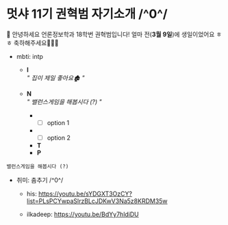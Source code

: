 # 멋샤 11기 권혁범 자기소개 /^0^/

🦁 안녕하세요 언론정보학과 18학번 권혁범입니다! 얼마 전(**3월 9일**)에 생일이었어요 ㅎㅎ 축하해주세요🎉🎉🎉

- mbti: intp

  - **I**<br> _" 집이 제일 좋아요🏚️ "_
  - **N**<br> _" 밸런스게임을 해봅시다 (?) "_

    - - [ ] option 1
    - - [ ] option 2

    - **T**
    - **P**

```
밸런스게임을 해봅시다 (?)
```

- 취미: 춤추기 /^0^/

  - his: https://youtu.be/sYDGXT3OzCY?list=PLsPCYwpaSlrzBLcJDKwV3Na5z8KRDM35w

  - ilkadeep: https://youtu.be/BdYy7hldiDU

